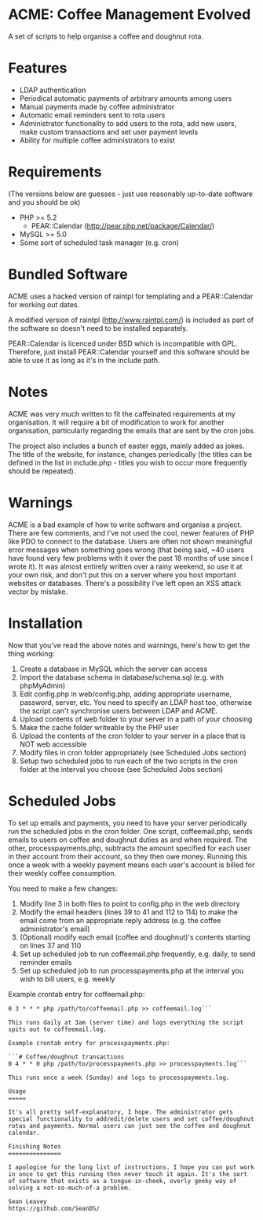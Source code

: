 ACME: Coffee Management Evolved
===============================

A set of scripts to help organise a coffee and doughnut rota.

Features
========

* LDAP authentication
* Periodical automatic payments of arbitrary amounts among users
* Manual payments made by coffee administrator
* Automatic email reminders sent to rota users
* Administrator functionality to add users to the rota, add new users, make custom transactions and set user payment levels
* Ability for multiple coffee administrators to exist

Requirements
============

(The versions below are guesses - just use reasonably up-to-date software and you should be ok)

* PHP >= 5.2
  * PEAR::Calendar (http://pear.php.net/package/Calendar/)
* MySQL >= 5.0
* Some sort of scheduled task manager (e.g. cron)

Bundled Software
================

ACME uses a hacked version of raintpl for templating and a PEAR::Calendar for working out dates.

A modified version of raintpl (http://www.raintpl.com/) is included as part of the software so doesn't need to be installed separately.

PEAR::Calendar is licenced under BSD which is incompatible with GPL. Therefore, just install PEAR::Calendar yourself and this software should be able to use it as long as it's in the include path.

Notes
=====

ACME was very much written to fit the caffeinated requirements at my organisation. It will require a bit of modification to work for another organisation, particularly regarding the emails that are sent by the cron jobs.

The project also includes a bunch of easter eggs, mainly added as jokes. The title of the website, for instance, changes periodically (the titles can be defined in the list in include.php - titles you wish to occur more frequently should be repeated).

Warnings
========

ACME is a bad example of how to write software and organise a project. There are few comments, and I've not used the cool, newer features of PHP like PDO to connect to the database. Users are often not shown meaningful error messages when something goes wrong (that being said, ~40 users have found very few problems with it over the past 18 months of use since I wrote it). It was almost entirely written over a rainy weekend, so use it at your own risk, and don't put this on a server where you host important websites or databases. There's a possibility I've left open an XSS attack vector by mistake.

Installation
============

Now that you've read the above notes and warnings, here's how to get the thing working:

1. Create a database in MySQL which the server can access
2. Import the database schema in database/schema.sql (e.g. with phpMyAdmin)
3. Edit config.php in web/config.php, adding appropriate username, password, server, etc. You need to specify an LDAP host too, otherwise the script can't synchronise users between LDAP and ACME.
4. Upload contents of web folder to your server in a path of your choosing
5. Make the cache folder writeable by the PHP user
6. Upload the contents of the cron folder to your server in a place that is NOT web accessible
7. Modify files in cron folder appropriately (see Scheduled Jobs section)
8. Setup two scheduled jobs to run each of the two scripts in the cron folder at the interval you choose (see Scheduled Jobs section)

Scheduled Jobs
==============

To set up emails and payments, you need to have your server periodically run the scheduled jobs in the cron folder. One script, coffeemail.php, sends emails to users on coffee and doughnut duties as and when required. The other, processpayments.php, subtracts the amount specified for each user in their account from their account, so they then owe money. Running this once a week with a weekly payment means each user's account is billed for their weekly coffee consumption.

You need to make a few changes:

1. Modify line 3 in both files to point to config.php in the web directory
2. Modify the email headers (lines 39 to 41 and 112 to 114) to make the email come from an appropriate reply address (e.g. the coffee administrator's email)
3. (Optional) modify each email (coffee and doughnut)'s contents starting on lines 37 and 110
4. Set up scheduled job to run coffeemail.php frequently, e.g. daily, to send reminder emails
5. Set up scheduled job to run processpayments.php at the interval you wish to bill users, e.g. weekly

Example crontab entry for coffeemail.php:

```# Coffee/doughnut reminder emails
0 3 * * * php /path/to/coffeemail.php >> coffeemail.log```

This runs daily at 3am (server time) and logs everything the script spits out to coffeemail.log.

Example crontab entry for processpayments.php:

```# Coffee/doughnut transactions
0 4 * * 0 php /path/to/processpayments.php >> processpayments.log```

This runs once a week (Sunday) and logs to processpayments.log.

Usage
=====

It's all pretty self-explanatory, I hope. The administrator gets special functionality to add/edit/delete users and set coffee/doughnut rotas and payments. Normal users can just see the coffee and doughnut calendar.

Finishing Notes
===============

I apologise for the long list of instructions. I hope you can put work in once to get this running then never touch it again. It's the sort of software that exists as a tongue-in-cheek, overly geeky way of solving a not-so-much-of-a problem.

Sean Leavey
https://github.com/SeanDS/